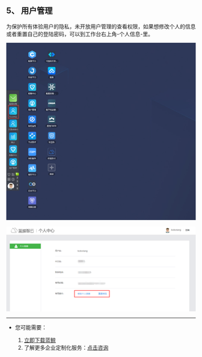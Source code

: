 ## 5、 用户管理

为保护所有体验用户的隐私，未开放用户管理的查看权限，如果想修改个人的信息或者重置自己的登陆密码，可以到工作台右上角-个人信息-里。

![](./assets/2022-02-18-17-49-38.png)

![](./assets/2022-02-18-17-49-42.png)

---

- 您可能需要：

    1. [立即下载蓝鲸](https://bk.tencent.com/download/)
    2. 了解更多企业定制化服务：[点击咨询](https://bk.tencent.com/applyinfo/ee/)